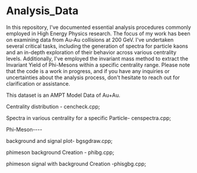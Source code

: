 # Analysis_Data
In this repository, I've documented essential analysis procedures commonly employed in High Energy Physics research. The focus of my work has been on examining data from Au-Au collisions at 200 GeV. I've undertaken several critical tasks, including the generation of spectra for particle kaons and an in-depth exploration of their behavior across various centrality levels. Additionally, I've employed the invariant mass method to extract the Invariant Yield of Phi-Mesons within a specific centrality range. Please note that the code is a work in progress, and if you have any inquiries or uncertainties about the analysis process, don't hesitate to reach out for clarification or assistance.

This dataset is an AMPT Model Data of Au+Au.

Centrality distribution - cencheck.cpp;
	
Spectra in various centrality for a specific Particle- censpectra.cpp;


Phi-Meson----

background and signal plot- bgsgdraw.cpp;

phimeson background Creation - phibg.cpp;

phimeson signal with background Creation -phisgbg.cpp;
